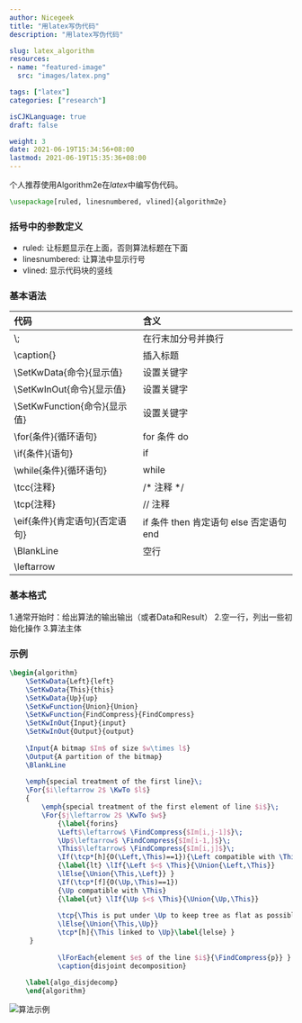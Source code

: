 ```yaml
---
author: Nicegeek
title: "用latex写伪代码"
description: "用latex写伪代码"

slug: latex_algorithm 
resources:
- name: "featured-image"
  src: "images/latex.png"

tags: ["latex"]
categories: ["research"]

isCJKLanguage: true
draft: false

weight: 3
date: 2021-06-19T15:34:56+08:00
lastmod: 2021-06-19T15:35:36+08:00  
---
```


个人推荐使用Algorithm2e在$latex$中编写伪代码。

<!--more-->
```latex
\usepackage[ruled, linesnumbered, vlined]{algorithm2e}
```

### 括号中的参数定义
- ruled: 让标题显示在上面，否则算法标题在下面
- linesnumbered: 让算法中显示行号
- vlined: 显示代码块的竖线

### 基本语法

|代码|含义|
|:---|:---|
|\\; | 在行末加分号并换行 |
|\caption{} | 插入标题 |
|\SetKwData{命令}{显示值} | 设置关键字 |
|\SetKwInOut{命令}{显示值} | 设置关键字 |
|\SetKwFunction{命令}{显示值} | 设置关键字 |
|\for{条件}{循环语句} | for 条件 do|
|\if{条件}{语句} | if | 
|\while{条件}{循环语句} | while|
|\tcc{注释} | /* 注释 */  |
|\tcp{注释} | // 注释 |
| \eif{条件}{肯定语句}{否定语句} | if 条件 then 肯定语句 else 否定语句 end |
| \BlankLine | 空行|
| \leftarrow | 

### 基本格式
1.通常开始时：给出算法的输出输出（或者Data和Result）
2.空一行，列出一些初始化操作
3.算法主体

### 示例
```latex
\begin{algorithm}
    \SetKwData{Left}{left}
    \SetKwData{This}{this}
    \SetKwData{Up}{up} 
    \SetKwFunction{Union}{Union}
    \SetKwFunction{FindCompress}{FindCompress} 
    \SetKwInOut{Input}{input}
    \SetKwInOut{Output}{output} 
    
    \Input{A bitmap $Im$ of size $w\times l$} 
    \Output{A partition of the bitmap} 
    \BlankLine 
    
    \emph{special treatment of the first line}\; 
    \For{$i\leftarrow 2$ \KwTo $l$}
    { 
        \emph{special treatment of the first element of line $i$}\;
        \For{$j\leftarrow 2$ \KwTo $w$}
            {\label{forins} 
            \Left$\leftarrow$ \FindCompress{$Im[i,j-1]$}\; 
            \Up$\leftarrow$ \FindCompress{$Im[i-1,]$}\; 
            \This$\leftarrow$ \FindCompress{$Im[i,j]$}\; 
            \If(\tcp*[h]{O(\Left,\This)==1}){\Left compatible with \This}
            {\label{lt} \lIf{\Left $<$ \This}{\Union{\Left,\This}}
            \lElse{\Union{\This,\Left}} } 
            \If(\tcp*[f]{O(\Up,\This)==1})
            {\Up compatible with \This}
            {\label{ut} \lIf{\Up $<$ \This}{\Union{\Up,\This}} 
            
            \tcp{\This is put under \Up to keep tree as flat as possible}\label{cmt} 
            \lElse{\Union{\This,\Up}}
            \tcp*[h]{\This linked to \Up}\label{lelse} } 
     } 
            
            \lForEach{element $e$ of the line $i$}{\FindCompress{p}} }
            \caption{disjoint decomposition}
    
    \label{algo_disjdecomp} 
    \end{algorithm}
```
![算法示例](https://pic.rgsc.top/2021-06-19-94df7b37-algorithm.png)
